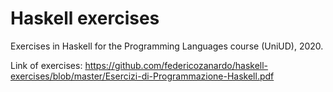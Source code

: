 # Haskell exercises

Exercises in Haskell for the Programming Languages course (UniUD), 2020.

Link of exercises: https://github.com/federicozanardo/haskell-exercises/blob/master/Esercizi-di-Programmazione-Haskell.pdf
